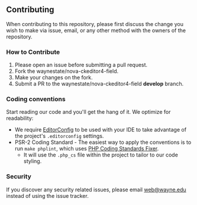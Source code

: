 ## Contributing
When contributing to this repository, please first discuss the change you wish to make via issue, email, or any other method with the owners of the repository.

### How to Contribute
1. Please open an issue before submitting a pull request.
1. Fork the waynestate/nova-ckeditor4-field.
1. Make your changes on the fork.
1. Submit a PR to the waynestate/nova-ckeditor4-field **develop** branch.

### Coding conventions

Start reading our code and you'll get the hang of it. We optimize for readability:

* We require [EditorConfig](http://editorconfig.org/) to be used with your IDE to take advantage of the project's `.editorconfig` settings.
* PSR-2 Coding Standard - The easiest way to apply the conventions is to run `make phplint`, which uses [PHP Coding Standards Fixer](https://github.com/FriendsOfPHP/PHP-CS-Fixer).
    * It will use the `.php_cs` file within the project to tailor to our code styling.

### Security

If you discover any security related issues, please email web@wayne.edu instead of using the issue tracker.